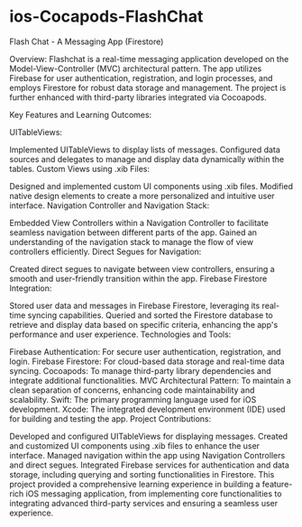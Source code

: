 # ios-Cocapods-FlashChat
Flash Chat - A Messaging App (Firestore)

Overview:
Flashchat is a real-time messaging application developed on the Model-View-Controller (MVC) architectural pattern. The app utilizes Firebase for user authentication, registration, and login processes, and employs Firestore for robust data storage and management. The project is further enhanced with third-party libraries integrated via Cocoapods.

Key Features and Learning Outcomes:

UITableViews:

Implemented UITableViews to display lists of messages.
Configured data sources and delegates to manage and display data dynamically within the tables.
Custom Views using .xib Files:

Designed and implemented custom UI components using .xib files.
Modified native design elements to create a more personalized and intuitive user interface.
Navigation Controller and Navigation Stack:

Embedded View Controllers within a Navigation Controller to facilitate seamless navigation between different parts of the app.
Gained an understanding of the navigation stack to manage the flow of view controllers efficiently.
Direct Segues for Navigation:

Created direct segues to navigate between view controllers, ensuring a smooth and user-friendly transition within the app.
Firebase Firestore Integration:

Stored user data and messages in Firebase Firestore, leveraging its real-time syncing capabilities.
Queried and sorted the Firestore database to retrieve and display data based on specific criteria, enhancing the app's performance and user experience.
Technologies and Tools:

Firebase Authentication: For secure user authentication, registration, and login.
Firebase Firestore: For cloud-based data storage and real-time data syncing.
Cocoapods: To manage third-party library dependencies and integrate additional functionalities.
MVC Architectural Pattern: To maintain a clean separation of concerns, enhancing code maintainability and scalability.
Swift: The primary programming language used for iOS development.
Xcode: The integrated development environment (IDE) used for building and testing the app.
Project Contributions:

Developed and configured UITableViews for displaying messages.
Created and customized UI components using .xib files to enhance the user interface.
Managed navigation within the app using Navigation Controllers and direct segues.
Integrated Firebase services for authentication and data storage, including querying and sorting functionalities in Firestore.
This project provided a comprehensive learning experience in building a feature-rich iOS messaging application, from implementing core functionalities to integrating advanced third-party services and ensuring a seamless user experience.
